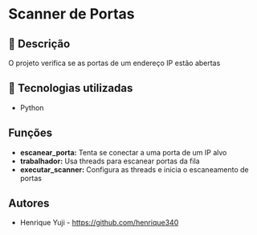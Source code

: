 # Scanner de Portas

## :memo: Descrição
O projeto verifica se as portas de um endereço IP estão abertas </br>

## :wrench: Tecnologias utilizadas 
* Python

## Funções
* **escanear_porta:** Tenta se conectar a uma porta de um IP alvo
* **trabalhador:** Usa threads para escanear portas da fila
* **executar_scanner:** Configura as threads e inicia o escaneamento de portas

## Autores
* Henrique Yuji - https://github.com/henrique340
